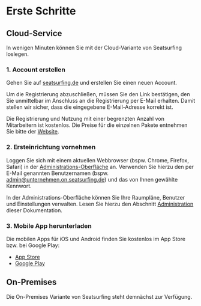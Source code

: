 # Erste Schritte

## Cloud-Service
In wenigen Minuten können Sie mit der Cloud-Variante von Seatsurfing loslegen.

### 1. Account erstellen
Gehen Sie auf [seatsurfing.de](https://seatsurfing.de) und erstellen Sie einen neuen Account.

Um die Registrierung abzuschließen, müssen Sie den Link bestätigen, den Sie unmittelbar im Anschluss an die Registrierung per E-Mail erhalten. Damit stellen wir sicher, dass die eingegebene E-Mail-Adresse korrekt ist.

Die Registrierung und Nutzung mit einer begrenzten Anzahl von Mitarbeitern ist kostenlos. Die Preise für die einzelnen Pakete entnehmen Sie bitte der [Website](https://seatsurfing.de).

### 2. Ersteinrichtung vornehmen
Loggen Sie sich mit einem aktuellen Webbrowser (bspw. Chrome, Firefox, Safari) in der [Administrations-Oberfläche](https://app.seatsurfing.de/admin/) an. Verwenden Sie hierzu den per E-Mail genannten Benutzernamen (bspw. admin@unternehmen.on.seatsurfing.de) und das von Ihnen gewählte Kennwort.

In der Administrations-Oberfläche können Sie Ihre Raumpläne, Benutzer und Einstellungen verwalten. Lesen Sie hierzu den Abschnitt [Administration](admin-ui.md) dieser Dokumentation.

### 3. Mobile App herunterladen
Die mobilen Apps für iOS und Android finden Sie kostenlos im App Store bzw. bei Google Play:

* [App Store](https://apps.apple.com/de/app/seatsurfing/id1536275675)
* [Google Play](https://play.google.com/store/apps/details?id=de.seatsurfing.app)

## On-Premises
Die On-Premises Variante von Seatsurfing steht demnächst zur Verfügung.